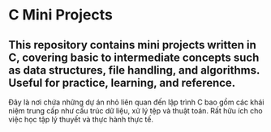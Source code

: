# C Mini Projects
This repository contains mini projects written in C, covering basic to intermediate concepts such as data structures, file handling, and algorithms. Useful for practice, learning, and reference.
---------------------------------------------------------------------------------------------------------------------------------
Đây là nơi chứa những dự án nhỏ liên quan đến lập trình C bao gồm các khái niệm trung cấp như cấu trúc dữ liệu, xử lý tệp và thuật toán. Rất hữu ích cho việc học tập lý thuyết và thực hành thực tế. 
